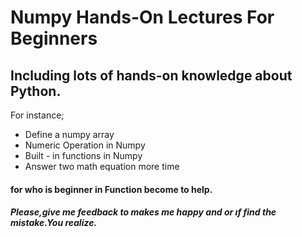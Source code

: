 # Numpy Hands-On Lectures For Beginners
## Including lots of hands-on knowledge about Python.
For instance;
* Define a numpy array 
* Numeric Operation in Numpy
* Built - in functions in Numpy
* Answer two math equation more time







#### for who is beginner in Function become to help.

##### Please,give me feedback to makes me happy and or ıf find the mistake.You realize.
